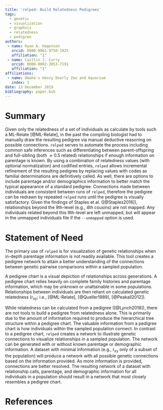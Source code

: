 ```yaml
---
title: 'relped: Build Relatedness Pedigrees'
tags:
  - genetic
  - visualization
  - graphviz
  - relatedness
  - pedigree
authors:
 - name: Ryan A. Hagenson
   orcid: 0000-0001-9750-1925
   affiliation: "1"
 - name: Caitlin J. Curry
   orcid: 0000-0002-3853-7191
   affiliation: "1"
affiliations:
 - name: Omaha's Henry Doorly Zoo and Aquarium
   index: 1
date: 13 December 2019
bibliography: paper.bib
---
```


# Summary

Given only the relatedness of a set of individuals as calculate by tools such a ML-Relate [@ML-Relate], in the past the compiling biologist had to manually draw the resulting pedigree via manual deductive reasoning on possible connections. `relped` serves to automate the process including common safe inferences such as differentiating between parent-offspring and full-sibling (both $\approx 0.5$ related) relationships if enough information on parentage is known. By using a combination of relatedness values (with optional normalization) and codified entries, `relped` allows incremental refinement of the resulting pedigree by replacing values with codes as familial determinations are definitively called. As well, there are options to include parentage and/or demographics information to better match the typical appearance of a standard pedigree. Connections made between individuals are consistent between runs of `relped`, therefore the pedigree can be redrawn by repeated `relped` runs until the pedigree is visually satisfactory. Given the findings of Staples et al. ([@Staples2016]), relationships beyond the 9th-level (e.g., 4th cousins) are not mapped. Any individuals related beyond this 9th-level are left unmapped, but will appear in the unmapped individuals file if the `--unmapped` option is used.

# Statement of Need

The primary use of `relped` is for visualization of genetic relationships when in-depth parentage information is not readily available. This tool creates a pedigree network to attain a better understanding of the connections between genetic pairwise comparisons within a sampled population.

A pedigree chart is a visual depiction of relationships across generations. A pedigree chart relies heavily on complete family histories and parentage information, which may be unknown or unattainable in some populations. Relationships between individuals are then reliant on calculated genetic relatedness (r<sub>xy</sub>; i.e., [@ML-Relate], [@Queller1989], [@Peakall2012]).

While relatedness can be calculated from a pedigree ([@Lynch2018]), there are not tools to build a pedigree from relatedness alone. This is primarily due to the amount of information required to produce the hierarchical tree structure within a pedigree chart. The valuable information from a pedigree chart is how individuals within the sampled population connect. In contrast to a pedigree chart, `relped` creates a network to illustrate genetic connections to visualize relationships in a sampled population. The network can be generated with or without known parentage or demographic information. A dataset with minimal information (e.g., r<sub>xy</sub> only of a subset of the population) will produce a network with all possible genetic connections based on the information provided. As more information is provided, connections are better resolved. The resulting network of a dataset with relationship calls, parentage, and demographic information for all individuals in a population should result in a network that most closely resembles a pedigree chart.

# References
